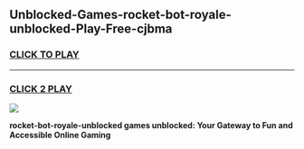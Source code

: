 
## Unblocked-Games-rocket-bot-royale-unblocked-Play-Free-cjbma
<h3>
<a href="https://premium76.site?title=rocket-bot-royale-unblocked&ref=20M">CLICK TO PLAY</a></h3>
<hr>

<h3>
<a href="https://premium76.site?title=rocket-bot-royale-unblocked&ref=20M">CLICK 2 PLAY</a>
  
</h3>

<a href="https://premium76.site?title=rocket-bot-royale-unblocked&ref=19M"><img src="https://clearcache.store/games.png"></a>


**rocket-bot-royale-unblocked games unblocked: Your Gateway to Fun and Accessible Online Gaming**
